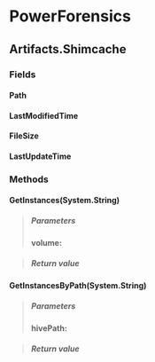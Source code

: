 ﻿# PowerForensics


## Artifacts.Shimcache

### Fields

#### Path

#### LastModifiedTime

#### FileSize

#### LastUpdateTime

### Methods


#### GetInstances(System.String)

> ##### Parameters
> **volume:** 

> ##### Return value
> 

#### GetInstancesByPath(System.String)

> ##### Parameters
> **hivePath:** 

> ##### Return value
> 